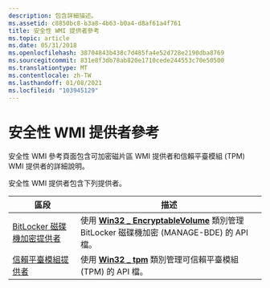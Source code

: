 ```yaml
---
description: 包含詳細描述。
ms.assetid: c8850bc8-b3a8-4b63-b0a4-d8af61a4f761
title: 安全性 WMI 提供者參考
ms.topic: article
ms.date: 05/31/2018
ms.openlocfilehash: 38704843b438c7d485fa4e52d728e2190dba8769
ms.sourcegitcommit: 831e8f3db78ab820e1710cede244553c70e50500
ms.translationtype: MT
ms.contentlocale: zh-TW
ms.lasthandoff: 01/08/2021
ms.locfileid: "103945129"
---
```

# <a name="security-wmi-providers-reference"></a>安全性 WMI 提供者參考

安全性 WMI 參考頁面包含可加密磁片區 WMI 提供者和信賴平臺模組 (TPM) WMI 提供者的詳細說明。

安全性 WMI 提供者包含下列提供者。



| 區段                                                                        | 描述                                                                                                                                  |
|--------------------------------------------------------------------------------|----------------------------------------------------------------------------------------------------------------------------------------------|
| [BitLocker 磁碟機加密提供者](bitlocker-drive-encryption-provider.md) | 使用 [**Win32 \_ EncryptableVolume**](win32-encryptablevolume.md) 類別管理 BitLocker 磁碟機加密 (MANAGE-BDE) 的 API 檔。 |
| [信賴平臺模組提供者](trusted-platform-module-provider.md)       | 使用 [**Win32 \_ tpm**](win32-tpm.md) 類別管理可信賴平臺模組 (TPM) 的 API 檔。                            |



 

 

 



